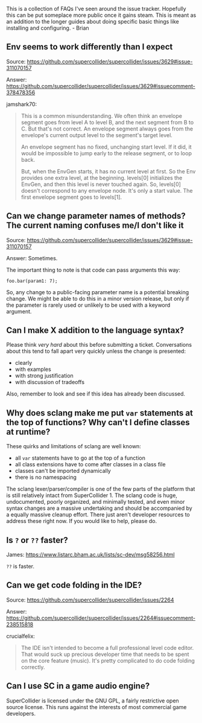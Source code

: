 This is a collection of FAQs I've seen around the issue tracker. Hopefully this can be put someplace more public once it gains steam. This is meant as an addition to the longer guides about doing specific basic things like installing and configuring. - Brian

## Env seems to work differently than I expect

Source: https://github.com/supercollider/supercollider/issues/3629#issue-311070157

Answer: https://github.com/supercollider/supercollider/issues/3629#issuecomment-378478356

jamshark70:

> This is a common misunderstanding. We often think an envelope segment goes from level A to level B, and the next segment from B to C. But that's not correct. An envelope segment always goes from the envelope's current output level to the segment's target level.
>
> An envelope segment has no fixed, unchanging start level. If it did, it would be impossible to jump early to the release segment, or to loop back.
>
> But, when the EnvGen starts, it has no current level at first. So the Env provides one extra level, at the beginning. levels[0] initializes the EnvGen, and then this level is never touched again. So, levels[0] doesn't correspond to any envelope node. It's only a start value. The first envelope segment goes to levels[1].

## Can we change parameter names of methods? The current naming confuses me/I don't like it

Source: https://github.com/supercollider/supercollider/issues/3629#issue-311070157

Answer: Sometimes.

The important thing to note is that code can pass arguments this way:

```supercollider
foo.bar(param1: 7);
```

So, any change to a public-facing parameter name is a potential breaking change. We might be able to do this in a minor version release, but only if the parameter is rarely used or unlikely to be used with a keyword argument.

## Can I make X addition to the language syntax?

Please think _very hard_ about this before submitting a ticket. Conversations about this tend to fall apart very quickly unless the change is presented:

- clearly
- with examples
- with strong justification
- with discussion of tradeoffs

Also, remember to look and see if this idea has already been discussed.

## Why does sclang make me put `var` statements at the top of functions? Why can't I define classes at runtime?

These quirks and limitations of sclang are well known:

- all `var` statements have to go at the top of a function
- all class extensions have to come after classes in a class file
- classes can't be imported dynamically
- there is no namespacing

The sclang lexer/parser/compiler is one of the few parts of the platform that is still relatively intact from SuperCollider 1. The sclang code is huge, undocumented, poorly organized, and minimally tested, and even minor syntax changes are a massive undertaking and should be accompanied by a equally massive cleanup effort. There just aren't developer resources to address these right now. If you would like to help, please do.

## Is `?` or `??` faster?

James: https://www.listarc.bham.ac.uk/lists/sc-dev/msg58256.html

`??` is faster.

## Can we get code folding in the IDE?

Source: https://github.com/supercollider/supercollider/issues/2264

Answer: https://github.com/supercollider/supercollider/issues/2264#issuecomment-238515818

crucialfelix:

> The IDE isn't intended to become a full professional level code editor. That would suck up precious developer time that needs to be spent on the core feature (music). It's pretty complicated to do code folding correctly.

## Can I use SC in a game audio engine?

SuperCollider is licensed under the GNU GPL, a fairly restrictive open source license. This runs against the interests of most commercial game developers. 